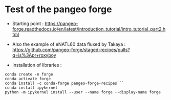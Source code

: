 # Test of the pangeo forge

 - Starting point : https://pangeo-forge.readthedocs.io/en/latest/introduction_tutorial/intro_tutorial_part2.html
 - Also the example of eNATL60 data fluxed by Takaya : https://github.com/pangeo-forge/staged-recipes/pulls?q=is%3Apr+roxyboy

 - Installation of libraries :
 
```
conda create -n forge
conda activate forge
conda install -c conda-forge pangeo-forge-recipes```
conda install ipykernel
python -m ipykernel install --user --name forge --display-name forge
```